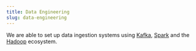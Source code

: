 ```yaml
---
title: Data Engineering
slug: data-engineering
---
```

We are able to set up data ingestion systems using [Kafka](), [Spark]() and the [Hadoop]() ecosystem.
